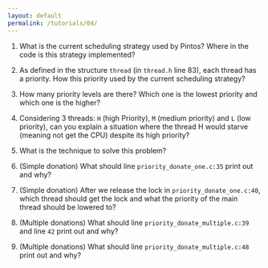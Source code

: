 ```yaml
---
layout: default
permalink: /tutorials/04/
---
```



1. What is the current scheduling strategy used by Pintos? Where in the code is this strategy implemented?

2. As defined in the structure `thread` (in `thread.h` line 83), each thread has a priority. How this priority used by the current scheduling strategy?

3. How many priority levels are there? Which one is the lowest priority and which one is the higher? 

4. Considering 3 threads: `H` (high Priority), `M` (medium priority) and `L` (low priority), can you explain a situation where the thread H would starve (meaning not get the CPU) despite its high priority? 

5. What is the technique to solve this problem? 

6. (Simple donation) What should line `priority_donate_one.c:35` print out and why? 

7. (Simple donation) After we release the lock in `priority_donate_one.c:40`, which thread should get the lock and what the priority of the main thread should be lowered to?

8. (Multiple donations) What should line `priority_donate_multiple.c:39` and line `42` print out and why? 

9. (Multiple donations) What should line `priority_donate_multiple.c:48` print out and why? 
